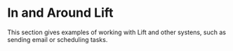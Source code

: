 In and Around Lift
==================

This section gives examples of working with Lift and other systens, such as sending email or scheduling tasks.



